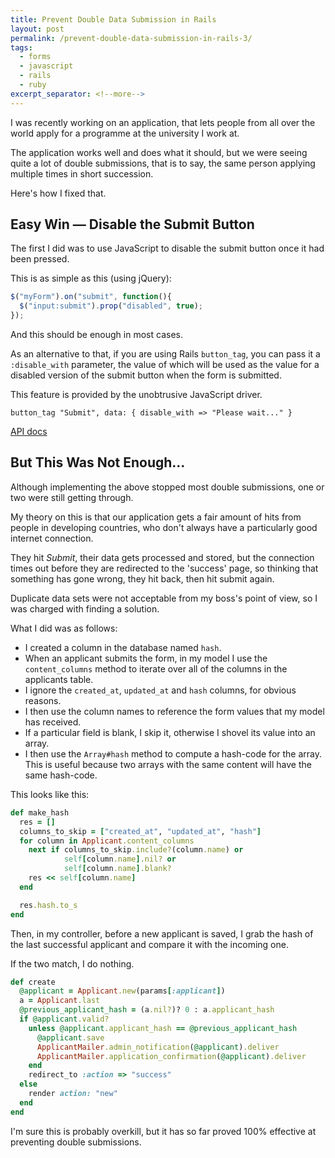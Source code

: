 ```yaml
---
title: Prevent Double Data Submission in Rails
layout: post
permalink: /prevent-double-data-submission-in-rails-3/
tags:
  - forms
  - javascript
  - rails
  - ruby
excerpt_separator: <!--more-->
---
```


I was recently working on an application, that lets people from all over the world apply for a programme at the university I work at.

The application works well and does what it should, but we were seeing quite a lot of double submissions, that is to say, the same person applying multiple times in short succession.

Here's how I fixed that.

<!--more-->
## Easy Win — Disable the Submit Button
The first I did was to use JavaScript to disable the submit button once it had been pressed.

This is as simple as this (using jQuery):

```js
$("myForm").on("submit", function(){
  $("input:submit").prop("disabled", true);
});
```

And this should be enough in most cases.

As an alternative to that, if you are using Rails `button_tag`, you can pass it a `:disable_with` parameter, the value of which will be used as the value for a disabled version of the submit button when the form is submitted.

This feature is provided by the unobtrusive JavaScript driver.

```erb
button_tag "Submit", data: { disable_with => "Please wait..." }
```

[API docs](http://api.rubyonrails.org/classes/ActionView/Helpers/FormTagHelper.html#method-i-button_tag "API docs for the button_tag method")

## But This Was Not Enough…

Although implementing the above stopped most double submissions, one or two were still getting through.

My theory on this is that our application gets a fair amount of hits from people in developing countries, who don't always have a particularly good internet connection.

They hit _Submit_, their data gets processed and stored, but the connection times out before they are redirected to the 'success' page, so thinking that something has gone wrong, they hit back, then hit submit again.

Duplicate data sets were not acceptable from my boss's point of view, so I was charged with finding a solution.

What I did was as follows:

-  I created a column in the database named `hash`.
-  When an applicant submits the form, in my model I use the `content_columns` method to iterate over all of the columns in the applicants table.
-  I ignore the `created_at`, `updated_at` and `hash` columns, for obvious reasons.
-  I then use the column names to reference the form values that my model has received.
-  If a particular field is blank, I skip it, otherwise I shovel its value into an array.
-  I then use the `Array#hash` method to compute a hash-code for the array. This is useful because two arrays with the same content will have the same hash-code.

This looks like this:

```ruby
def make_hash
  res = []
  columns_to_skip = ["created_at", "updated_at", "hash"]
  for column in Applicant.content_columns
    next if columns_to_skip.include?(column.name) or
            self[column.name].nil? or
            self[column.name].blank?
    res << self[column.name]
  end

  res.hash.to_s
end
```

Then, in my controller, before a new applicant is saved, I grab the hash of the last successful applicant and compare it with the incoming one.

If the two match, I do nothing.

```ruby
def create
  @applicant = Applicant.new(params[:applicant])
  a = Applicant.last
  @previous_applicant_hash = (a.nil?)? 0 : a.applicant_hash
  if @applicant.valid?
    unless @applicant.applicant_hash == @previous_applicant_hash
      @applicant.save
      ApplicantMailer.admin_notification(@applicant).deliver
      ApplicantMailer.application_confirmation(@applicant).deliver
    end
    redirect_to :action => "success"
  else
    render action: "new"
  end
end
```

I'm sure this is probably overkill, but it has so far proved 100% effective at preventing double submissions.

